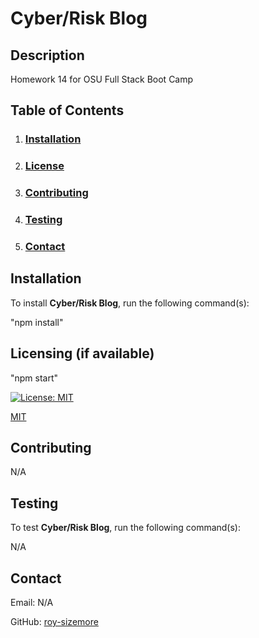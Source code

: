 # **Cyber/Risk Blog**

  ## **Description**
  
  Homework 14 for OSU Full Stack Boot Camp
  
  ## **Table of Contents**
  
  1. ### [Installation](#installation)
  
  2. ### [License](#license)
  
  3. ### [Contributing](#contributing)
  
  4. ### [Testing](#testing)
  
  5. ### [Contact](#contact)
  
  ## **Installation**
  
  To install **Cyber/Risk Blog**, run the following command(s):
  
  "npm install"
  
  ## **Licensing** (if available)
  
  "npm start"
  
  [![License: MIT](https://img.shields.io/badge/License-MIT-yellow.svg)](https://opensource.org/licenses/MIT)
  
  [MIT](https://opensource.org/licenses/MIT)
    
  ## **Contributing**
  
  N/A
  
  ## **Testing**
  
  To test **Cyber/Risk Blog**, run the following command(s):
  
  N/A
    
  ## **Contact**
  
  Email: N/A

  GitHub: [roy-sizemore](https://github.com/roy-sizemore/)

  